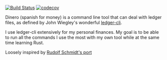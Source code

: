 [![Build Status](https://travis-ci.com/frosklis/dinero-rs.svg?branch=master)](https://travis-ci.com/frosklis/dinero-rs)
[![codecov](https://codecov.io/gh/frosklis/dinero-rs/branch/master/graph/badge.svg?token=QC4LG2ZMZJ)](https://codecov.io/gh/frosklis/dinero-rs)

Dinero (spanish for money) is a command line tool that can deal with ledger files, as defined by John Wiegley's wonderful [ledger-cli](https://www.ledger-cli.org/).

I use ledger-cli extensively for my personal finances. My goal is to be able to run all the commands I use the most with my own tool while at the same time learning Rust.

Loosely inspired by [Rudolf Schmidt's port](https://github.com/rudolfschmidt/acc)
